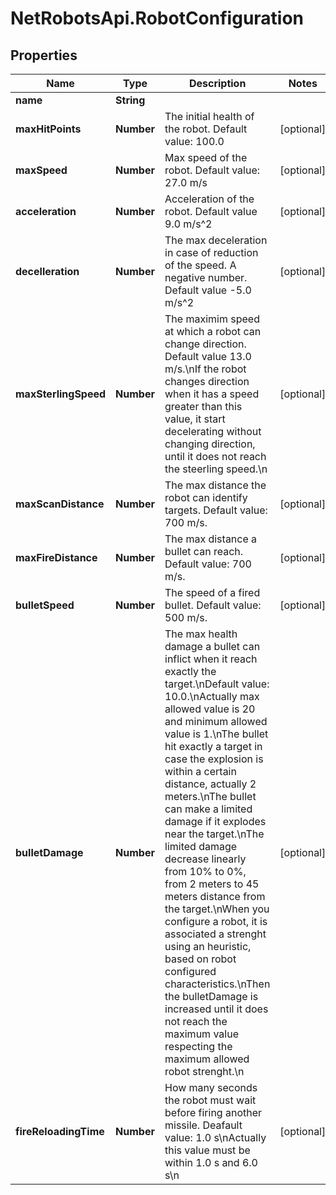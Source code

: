# NetRobotsApi.RobotConfiguration

## Properties
Name | Type | Description | Notes
------------ | ------------- | ------------- | -------------
**name** | **String** |  | 
**maxHitPoints** | **Number** | The initial health of the robot. Default value: 100.0 | [optional] 
**maxSpeed** | **Number** | Max speed of the robot. Default value: 27.0 m/s | [optional] 
**acceleration** | **Number** | Acceleration of the robot. Default value 9.0 m/s^2 | [optional] 
**decelleration** | **Number** | The max deceleration in case of reduction of the speed. A negative number. Default value -5.0 m/s^2 | [optional] 
**maxSterlingSpeed** | **Number** | The maximim speed at which a robot can change direction.  Default value 13.0 m/s.\nIf the robot changes direction when it has a speed greater than this value, it start decelerating without changing direction, until it does not reach the steerling speed.\n | [optional] 
**maxScanDistance** | **Number** | The max distance the robot can identify targets. Default value: 700 m/s. | [optional] 
**maxFireDistance** | **Number** | The max distance a bullet can reach. Default value: 700 m/s. | [optional] 
**bulletSpeed** | **Number** | The speed of a fired bullet. Default value: 500 m/s. | [optional] 
**bulletDamage** | **Number** | The max health damage a bullet can inflict when it reach exactly the target.\nDefault value: 10.0.\nActually max allowed value is 20 and minimum allowed value is 1.\nThe bullet hit exactly a target in case the explosion is within a certain distance, actually 2 meters.\nThe bullet can make a limited damage if it explodes near the target.\nThe limited damage decrease linearly from 10% to 0%, from 2 meters to 45 meters distance from the target.\nWhen you configure a robot, it is associated a strenght using an heuristic, based on robot configured characteristics.\nThen the bulletDamage is increased until it does not reach the maximum value respecting the maximum allowed robot strenght.\n | [optional] 
**fireReloadingTime** | **Number** | How many seconds the robot must wait before firing another missile. Deafault value: 1.0 s\nActually this value must be within 1.0 s and 6.0 s\n | [optional] 


